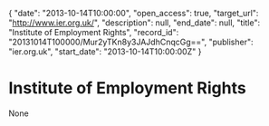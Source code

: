 {
  "date": "2013-10-14T10:00:00", 
  "open_access": true, 
  "target_url": "http://www.ier.org.uk/", 
  "description": null, 
  "end_date": null, 
  "title": "Institute of Employment Rights", 
  "record_id": "20131014T100000/Mur2yTKn8y3JAJdhCnqcGg==", 
  "publisher": "ier.org.uk", 
  "start_date": "2013-10-14T10:00:00Z"
}

# Institute of Employment Rights

None